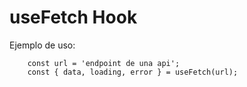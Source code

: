 # useFetch Hook

Ejemplo de uso:
```
    const url = 'endpoint de una api';
    const { data, loading, error } = useFetch(url);
```
